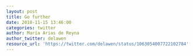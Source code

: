 ```yaml
---
layout: post
title: Go further
date: 2018-11-15 13:46:00
categories: twitter
author: María Arias de Reyna
author_twitter: delawen
resource_url: 'https://twitter.com/delawen/status/1063054007722102784'
---
```


